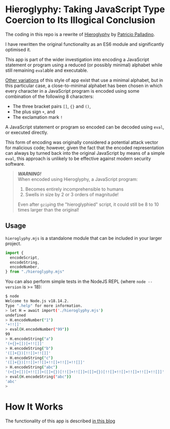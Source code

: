 # Hieroglyphy: Taking JavaScript Type Coercion to Its Illogical Conclusion

The coding in this repo is a rewrite of [Hieroglyphy](https://github.com/alcuadrado/hieroglyphy) by [Patricio Palladino](https://github.com/alcuadrado/).

I have rewritten the original functionality as an ES6 module and significantly optimised it.

This app is part of the wider investigation into encoding a JavaScript statement or program using a reduced (or possibly minimal) alphabet while still remaining `eval`able and executable.

[Other variations](https://github.com/aemkei/jsfuck) of this style of app exist that use a minimal alphabet, but in this particular case, a close-to-minimal alphabet has been chosen in which every character in a JavaScript program is encoded using some combination of the following 8 characters:

* The three bracket pairs `[]`, `{}` and `()`,
* The plus sign `+`, and
* The exclamation mark `!`

A JavaScript statement or program so encoded can be decoded using `eval`, or executed directly.

This form of encoding was originally considered a potential attack vector for malicious code; however, given the fact that the encoded representation can always by turned back into the original JavaScript by means of a simple `eval`, this approach is unlikely to be effective against modern security software.

> ***WARNING!***<br>
> When encoded using Hieroglyphy, a JavaScript program:
>
> 1. Becomes entirely incomprehensible to humans
> 1. Swells in size by 2 or 3 orders of magnitude!
>
> Even after `gzip`ing the "hieroglyphied" script, it could still be 8 to 10 times larger than the original!

## Usage

`hieroglyphy.mjs` is a standalone module that can be included in your larger project.

```javascript
import {
  encodeScript,
  encodeString,
  encodeNumber,
} from "./hieroglyphy.mjs"
```

You can also perform simple tests in the NodeJS REPL (where `node --version` is >= 18):

```bash
$ node
Welcome to Node.js v18.14.2.
Type ".help" for more information.
> let H = await import('./hieroglyphy.mjs')
undefined
> H.encodeNumber("1")
'+!![]'
> eval(H.encodeNumber("99"))
99
> H.encodeString("a")
'(+{}+[])[+!![]]'
> H.encodeString("b")
'([]+{})[!![]+!![]]'
> H.encodeString("c")
'([]+{})[!![]+!![]+!![]+!![]+!![]]'
> H.encodeString("abc")
'(+{}+[])[+!![]]+([]+{})[!![]+!![]]+([]+{})[!![]+!![]+!![]+!![]+!![]]'
> eval(H.encodeString("abc"))
'abc'
>
```

# How It Works

The functionality of this app is described [in this blog](https://awesome.red-badger.com/chriswhealy/hieroglyphy)
